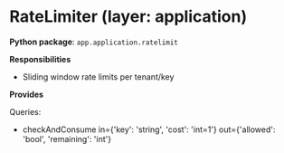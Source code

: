 # RateLimiter (layer: application)

**Python package**: `app.application.ratelimit`

**Responsibilities**

- Sliding window rate limits per tenant/key

**Provides**

Queries:
- checkAndConsume in={'key': 'string', 'cost': 'int=1'} out={'allowed': 'bool', 'remaining': 'int'}

